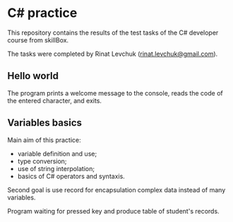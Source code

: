 # C# practice

This repository contains the results of the test tasks of the C# developer course from skillBox.

The tasks were completed by Rinat Levchuk (rinat.levchuk@gmail.com).

## Hello world

The program prints a welcome message to the console, reads the code of the entered character, and exits.

## Variables basics

Main aim of this practice:

- variable definition and use;
- type conversion;
- use of string interpolation;
- basics of C# operators and syntaxis.

Second goal is use record for encapsulation complex data instead of many variables.

Program waiting for pressed key and produce table of student's records.
